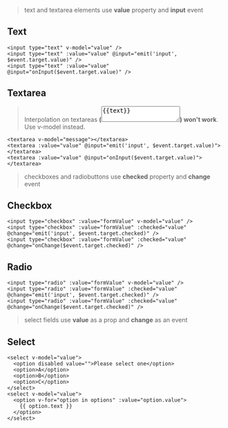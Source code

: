 > text and textarea elements use **value** property and **input** event

## Text
```vue
<input type="text" v-model="value" />
<input type="text" :value="value" @input="emit('input', $event.target.value)" />
<input type="text" :value="value" @input="onInput($event.target.value)" />
```

## Textarea
> Interpolation on textareas **(<textarea>{{text}}</textarea>) won't work**. Use v-model instead.
```vue
<textarea v-model="message"></textarea>
<textarea :value="value" @input="emit('input', $event.target.value)"></textarea>
<textarea :value="value" @input="onInput($event.target.value)"></textarea>
```

> checkboxes and radiobuttons use **checked** property and **change** event

## Checkbox
```vue
<input type="checkbox" :value="formValue" v-model="value" />
<input type="checkbox" :value="formValue" :checked="value" @change="emit('input', $event.target.checked)" />
<input type="checkbox" :value="formValue" :checked="value" @change="onChange($event.target.checked)" />
```

## Radio
```vue
<input type="radio" :value="formValue" v-model="value" />
<input type="radio" :value="formValue" :checked="value" @change="emit('input', $event.target.checked)" />
<input type="radio" :value="formValue" :checked="value" @change="onChange($event.target.checked)" />
```

> select fields use **value** as a prop and **change** as an event

## Select
```vue
<select v-model="value">
  <option disabled value="">Please select one</option>
  <option>A</option>
  <option>B</option>
  <option>C</option>
</select>
<select v-model="value">
  <option v-for="option in options" :value="option.value">
    {{ option.text }}
  </option>
</select>
```
